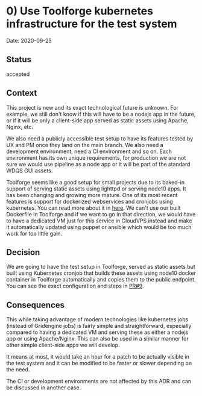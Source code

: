 # 0) Use Toolforge kubernetes infrastructure for the test system

Date: 2020-09-25

## Status

accepted

## Context

This project is new and its exact technological future is unknown. For example, we still don't know if this will have to be a nodejs app in the future, or if it will be only a client-side app served as static assets using Apache, Nginx, etc.

We also need a publicly accessible test setup to have its features tested by UX and PM once they land on the main branch. We also need a development environment, need a CI environment and so on. Each environment has its own unique requirements, for production we are not sure we would use pipeline as a node app or it will be part of the standard WDQS GUI assets.

Toolforge seems like a good setup for small projects due to its baked-in support of serving static assets using lighttpd or serving node10 apps. It has been changing and growing more mature. One of its most recent features is support for dockerized webservices and cronjobs using kubernetes. You can read more about it in [here](https://wikitech.wikimedia.org/wiki/Help:Toolforge/Kubernetes). We can't use our built Dockerfile in Toolforge and if we want to go in that direction, we would have to have a dedicated VM just for this service in CloudVPS instead and make it automatically updated using puppet or ansible which would be too much work for too little gain.


## Decision

We are going to have the test setup in Toolforge, served as static assets but built using Kubernetes cronjob that builds these assets using node10 docker container in Toolforge automatically and copies them to the public endpoint. You can see the exact configuration and steps in [PR#9](https://github.com/wmde/query-builder/pull/9).

## Consequences

This while taking advantage of modern technologies like kubernetes jobs (instead of Gridengine jobs) is fairly simple and straightforward, especially compared to having a dedicated VM and serving these as either a nodejs app or using Apache/Nginx. This can also be used in a similar manner for other simple client-side apps we will develop.

It means at most, it would take an hour for a patch to be actually visible in the test system and it can be modified to be faster or slower depending on the need.

The CI or development environments are not affected by this ADR and can be discussed in another case.
